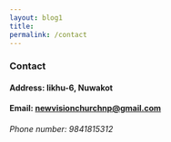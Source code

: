 ```yaml
---
layout: blog1
title: 
permalink: /contact
---
```


### Contact

#### Address: likhu-6, Nuwakot

#### Email: newvisionchurchnp@gmail.com

###### Phone number: 9841815312
